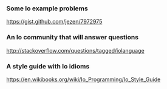 ### Some Io example problems
https://gist.github.com/jezen/7972975

### An Io community that will answer questions
http://stackoverflow.com/questions/tagged/iolanguage

### A style guide with Io idioms
https://en.wikibooks.org/wiki/Io_Programming/Io_Style_Guide
